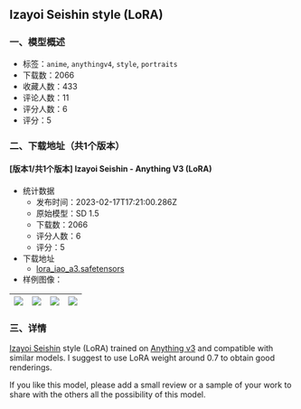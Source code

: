 ## Izayoi Seishin style (LoRA)
### 一、模型概述

- 标签：`anime`, `anythingv4`, `style`, `portraits`
- 下载数：2066
- 收藏人数：433
- 评论人数：11
- 评分人数：6
- 评分：5

### 二、下载地址（共1个版本）

#### [版本1/共1个版本] Izayoi Seishin - Anything V3 (LoRA)

- 统计数据
  - 发布时间：2023-02-17T17:21:00.286Z
  - 原始模型：SD 1.5
  - 下载数：2066
  - 评分人数：6
  - 评分：5
- 下载地址
  - [lora_iao_a3.safetensors](https://civitai.com/api/download/models/8882)
- 样例图像：

| <img src="https://image.civitai.com/xG1nkqKTMzGDvpLrqFT7WA/c7744506-04be-4b2b-f053-fa9026528000/width=450/84939.jpeg" /> | <img src="https://image.civitai.com/xG1nkqKTMzGDvpLrqFT7WA/18b536a8-a0f5-4d16-c99d-dfe127fb5f00/width=450/85103.jpeg" /> | <img src="https://image.civitai.com/xG1nkqKTMzGDvpLrqFT7WA/83b2364d-d775-4712-6856-8d0d710a4300/width=450/84940.jpeg" /> | <img src="https://image.civitai.com/xG1nkqKTMzGDvpLrqFT7WA/2de32707-708b-4334-be6e-6a0ef6391100/width=450/85115.jpeg" /> |
| ---- | ---- | ---- | ---- |


### 三、详情
<p><a rel="ugc" href="https://www.pixiv.net/en/users/183467">Izayoi Seishin</a> style (LoRA) trained on <a target="_blank" rel="ugc" href="https://civitai.com/models/66/anything-v3">Anything v3</a> and compatible with similar models. I suggest to use LoRA weight around 0.7 to obtain good renderings.</p><p>If you like this model, please add a small review or a sample of your work to share with the others all the possibility of this model.</p>